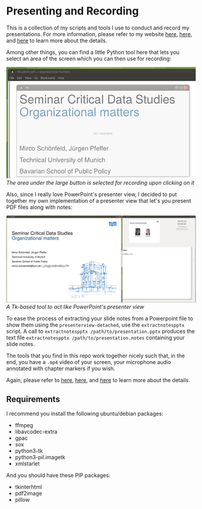 # Presenting and Recording
This is a collection of my scripts and tools I use to conduct and record my presentations. For more information, please refer to my website [here](http://mircoschoenfeld.de/emergency-remote-teaching.html), [here](http://mircoschoenfeld.de/a-presenter-view-for-linux.html), and [here](https://mircoschoenfeld.de/extract-notes-from-powerpoint-files.html) to learn more about the details.


Among other things, you can find a little Python tool here that lets you select an area of the screen which you can then use for recording:

![a screenshot of a Python GUI to select a screen area for recording](doc/selectarea.png)
*The area under the large button is selected for recording upon clicking on it*

Also, since I really love PowerPoint's presenter view, I decided to put together my own implementation of a presenter view that let's you present PDF files along with notes:

![a screenshot of my presenter view](doc/presenterview_detached.png)
*A Tk-based tool to act like PowerPoint's presenter view*

To ease the process of extracting your slide notes from a Powerpoint file to show them using the `presenterview-detached`, use the `extractnotespptx` script. A call to `extractnotespptx /path/to/presentation.pptx` produces the text file `extractnotespptx /path/to/presentation.notes` containing your slide notes.

The tools that you find in this repo work together nicely such that, in the end, you have a `.mp4` video of your screen, your microphone audio annotated with chapter markers if you wish.

Again, please refer to [here](http://mircoschoenfeld.de/emergency-remote-teaching.html), [here](http://mircoschoenfeld.de/a-presenter-view-for-linux.html), and [here](https://mircoschoenfeld.de/extract-notes-from-powerpoint-files.html) to learn more about the details.

## Requirements

I recommend you install the following ubuntu/debian packages:

* ffmpeg
* libavcodec-extra
* gpac
* sox
* python3-tk
* python3-pil.imagetk
* xmlstarlet

And you should have these PIP packages:

* tkinterhtml
* pdf2image
* pillow


